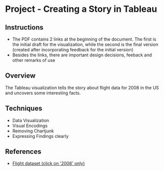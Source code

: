 # Project - Creating a Story in Tableau

## Instructions
* The PDF contains 2 links at the beginning of the document. The first is the initial draft for the visualization, while the second is the final version (created after incorporating feedback for the initial version)
* Besides the links, there are important design decisions, feeback and other remarks of use

## Overview
The Tableau visualization tells the story about flight data for 2008 in the US and uncovers some interesting facts.

## Techniques
* Data Visualization
* Visual Encodings
* Removing Chartjunk
* Expressing Findings clearly
 

## References
* <a href = "http://stat-computing.org/dataexpo/2009/the-data.html"> Flight dataset (click on '2008' only) </a>

